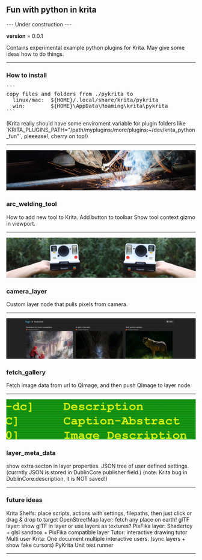 <html>
<h2>Fun with python in krita</h2>
<p>--- Under construction ---</p>

__version__ = 0.0.1

<p>Contains experimental example python plugins for Krita.
May give some ideas how to do things.</p>

<hr>
<h3>How to install</h3>
<pre>
```
copy files and folders from ./pykrita to
  linux/mac:  ${HOME}/.local/share/krita/pykrita
  win:        ${HOME}\AppData\Roaming\krita\pykrita
```
</pre>

<p>(Krita really should have some enviroment variable for plugin folders like
`KRITA_PLUGINS_PATH="/path/myplugins:/more/plugins:~/dev/krita_python_fun"`,
pleeease!, cherry on top!)</p>

<hr>

<img src="./pykrita/arc_welding_tool/resources/title_image.jpg"/>
<h3>arc_welding_tool</h3>
<p>How to add new tool to Krita.
Add button to toolbar
Show tool context gizmo in viewport.</p>
<hr>

<img src="./pykrita/camera_layer/resources/title_image.jpg"/>
<h3>camera_layer</h3>
<p>Custom layer node that pulls pixels from camera.</p>
<hr>

<img src="./pykrita/fetch_gallery/resources/title_image.jpg"/>
<h3>fetch_gallery</h3>
<p>Fetch image data from url to QImage,
and then push QImage to layer node.</p>
<hr>

<img src="./pykrita/layer_meta_data/resources/title_image.jpg"/>
<h3>layer_meta_data</h3>
<p>show extra secton in layer properties.
JSON tree of user defined settings.
(currntly JSON is stored in DublinCore.publisher field.)
(note: Krita bug in DublinCore.description, it is NOT saved!)</p>
<hr>

<h3>future ideas</h3>
<p>Krita Shelfs: place scripts, actions with settings, filepaths, then just click or drag & drop to target
OpenStreetMap layer: fetch any place on earth!
glTF layer: show glTF in layer or use layers as textures?
PixFika layer: Shadertoy + glsl sandbox + PixFika compatible layer
Tutor: interactive drawing tutor
Multi user Krita: One document multiple interactive users. (sync layers + show fake cursors)
PyKrita Unit test runner</p>
<hr>

</html>
